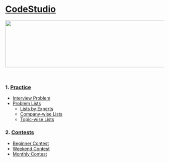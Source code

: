 # [CodeStudio](https://www.codingninjas.com/codestudio)
<p align="center">
     <img width="1000" height="150" src="https://github.com/AkashSingh3031/The-Complete-FAANG-Preparation/blob/master/images/codestudio-1.png">
</p><br>

### 1. [Practice](https://www.codingninjas.com/codestudio/problems)
   - [Interview Problem](https://www.codingninjas.com/codestudio/problems)
   - [Problem Lists](https://www.codingninjas.com/codestudio/problem-lists)
      - [Lists by Experts](https://www.codingninjas.com/codestudio/problem-lists)
      - [Company-wise Lists](https://www.codingninjas.com/codestudio/problem-lists)
      - [Topic-wise Lists](https://www.codingninjas.com/codestudio/problem-lists)
   
### 2. [Contests](https://www.codingninjas.com/codestudio/contests)
   - [Beginner Contest](https://www.codingninjas.com/codestudio/contests)
   - [Weekend Contest](https://www.codingninjas.com/codestudio/contests)
   - [Monthly Contest](https://www.codingninjas.com/codestudio/contests)
